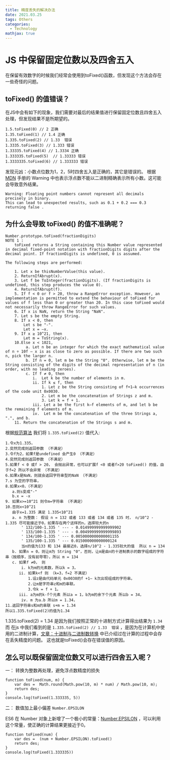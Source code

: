 ```yaml
---
title: 精度丢失的解决办法
date: 2021.03.25 
tags: Others
categories: 
  - Technology
mathjax: true 
---
```


# JS 中保留固定位数以及四舍五入
在保留有效数字的时候我们经常会使用到toFixed()函数，但发现这个方法会存在一些奇怪的问题。

## toFixed() 的值错误？
在JS中会有如下的现象，我们需要对最后的结果值进行保留固定位数且四舍五入处理，但发现结果不是所期望的。
```
1.5.toFixed(0) // 2 正确
1.35.toFixed(1) // 1.4 正确
1.335.toFixed(2) // 1.33  错误
1.3335.toFixed(3) // 1.333 错误
1.33335.toFixed(4) // 1.3334 正确
1.333335.toFixed(5)  // 1.33333 错误
1.3333335.toFixed(6) // 1.333333 错误
```
发现元凶：小数点位数为1，2，5时四舍五入是正确的，其它是错误的。
根据 [MDN](https://developer.mozilla.org/en-US/docs/Web/JavaScript/Reference/Global_Objects/Number/toFixed#description) 手册的 Warning 中也表示浮点数不能以二进制精确表示所有小数。这可能会导致意外结果。
~~~~
Warning: Floating point numbers cannot represent all decimals precisely in binary. 
This can lead to unexpected results, such as 0.1 + 0.2 === 0.3 returning false .
 ~~~~

## 为什么会导致 toFixed() 的值不准确呢？
~~~~
Number.prototype.toFixed(fractionDigits)
NOTE 1 : 
    toFixed returns a String containing this Number value represented in decimal fixed-point notation with fractionDigits digits after the decimal point. If fractionDigits is undefined, 0 is assumed.

The following steps are performed:

    1. Let x be thisNumberValue(this value).
    2. ReturnIfAbrupt(x).
    3. Let f be ToInteger(fractionDigits). (If fractionDigits is undefined, this step produces the value 0).
    4. ReturnIfAbrupt(f).
    5. If f < 0 or f > 20, throw a RangeError exception. However, an implementation is permitted to extend the behaviour of toFixed for values of f less than 0 or greater than 20. In this case toFixed would not necessarily throw RangeError for such values.
    6. If x is NaN, return the String "NaN".
    7. Let s be the empty String.
    8. If x < 0, then
        Let s be "-".
        Let x = –x.
    9. If x ≥ 10^21, then
        Let m = ToString(x).
    10.Else x < 1021,
         a. Let n be an integer for which the exact mathematical value of n ÷ 10f – x is as close to zero as possible. If there are two such n, pick the larger n.
         b. If n = 0, let m be the String "0". Otherwise, let m be the String consisting of the digits of the decimal representation of n (in order, with no leading zeroes).
         c. If f ≠ 0, then
            i.  Let k be the number of elements in m.
            ii. If k ≤ f, then
                1. Let z be the String consisting of f+1–k occurrences of the code unit 0x0030.
                2. Let m be the concatenation of Strings z and m.
                3. Let k = f + 1.
            iii. Let a be the first k–f elements of m, and let b be the remaining f elements of m.
            iv.  Let m be the concatenation of the three Strings a, ".", and b.
    11. Return the concatenation of the Strings s and m.
~~~~
根据[规范算法](https://262.ecma-international.org/6.0/#sec-number.prototype.tofixed) 我们将 `1.335.toFixed(2)` 值代入:
~~~~
1.令x为1.335，
2.突然完成则返回参数 （不满足）
3.令f为2，如果f是undefined 会产生0 （不满足）
4.突然完成则返回参数 （不满足）
5.如果f < 0 或f > 20， 会抛出异常，也可以扩展f <0 或者f>20 toFixed() 的值，由于f=2 所以不会异常 （不满足）
6.如果x是NaN，则就会返回字符串型的NaN （不满足）
7.s 为空的字符串，
8.如果x<0，（不满足）
   a.则s变成"-"
   b.x = -x
9. 如果x>=10^21 则令m=字符串 （不满足）
10.否则x<10^21
   由于x=1.335 满足 1.335<10^21
   a. n 为整数： 假设 n = 132 或者 133 或者 134 或者 135 时， n/10^2 - 1.335 尽可能接近于0，如果存在两个这样的n，选择较大的n 
       ' 132/100-1.335 ' --- - 0.014999999999999902
       ' 133/100-1.335 ' --- - 0.004999999999999893
       ' 134/100-1.335 ' --- 0.0050000000000001155
       ' 135/100-1.335 ' --- 0.015000000000000124
       当n的值为133 和 134 最接近0，选择n/10^2 - 1.335较大的值  所以 n = 134
   b. 如果n = 0，则让m为 String "0"，否则，让m是由n的十进制表示的数字组成的字符串（按顺序，没有前导零），所以 m = 134  
   c. 如果f ≠0， 则
       i. k为m的元素数，所以k = 3，
      ii. 如果k<f 则 （k=3，f=2 不满足）
          1.设z是由代码单元 0x0030的f +1– k次出现组成的字符串。
          2.让m是字符串z和m的串联。
          3.令k = f + 1。
      iii. a为m的k-f个元素 所以a = 1，b为m的余下个元素 所以b = 34，
       iv. m 为a.b 所以m = 1.34，
11.返回字符串s和m的串联 s+m = 1.34
所以1.335.toFixed(2)的值为1.34
~~~~

1.335.toFixed(2) = 1.34 是因为我们按照正常的十进制方式计算得出结果为 `1.34`
而 在js 中我们看到的是 `1.335.toFixed(2) // 1.33  错误` ，是因为在计算机中使用的二进制计算，[文章：十进制与二进制数转换](https://alphahinex.github.io/2021/03/28/float-binary-conversion/) 中已介绍过在计算的过程中会存在丢失精度的问题。 
这也就是toFixed()会存在错误值的原因。


## 怎么可以既保留固定位数又可以进行四舍五入呢？
一： 转换为整数再处理，避免浮点数精度的损失
```
function toFixed(num, m) {
    var des =  Math.round(Math.pow(10, m) * num) / Math.pow(10, m);
    return des;
}
console.log(toFixed(1.333335, 5))
```

二： 数值加上最小偏差 `Number.EPSILON`

ES6 在 Number 对象上新增了一个极小的常量：[Number.EPSILON](https://developer.mozilla.org/en-US/docs/Web/JavaScript/Reference/Global_Objects/Number/EPSILON) ，可以利用这个常量，使正确的计算结果更接近于0。

```
function toFixed(num) {
    var des =  (num + Number.EPSILON).toFixed()
    return des;
}
console.log(toFixed(1.333335)) 
```
